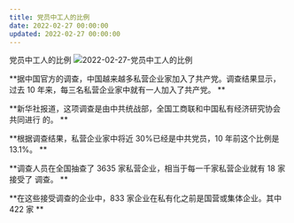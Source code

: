 ```yaml
---
title: 党员中工人的比例
date: 2022-02-27 00:00:00
updated: 2022-02-27 00:00:00
---
```


党员中工人的比例
![2022-02-27-党员中工人的比例](assets/2022-02-27-党员中工人的比例.png)

**据中国官方的调查，中国越来越多私营企业家加入了共产党。调查结果显示，过去 10 年来，每三名私营企业家中就有一人加入了共产党。 **

**新华社报道，这项调查是由中共统战部，全国工商联和中国私有经济研究协会共同进行 的。 **

**根据调查结果，私营企业家中将近 30%已经是中共党员，10 年前这个比例是 13.1%。 **

**调查人员在全国抽查了 3635 家私营企业，相当于每一千家私营企业就有 18 家接受了 调查。 **

**在这些接受调查的企业中，833 家企业在私有化之前是国营或集体企业。其中 422 家 **

